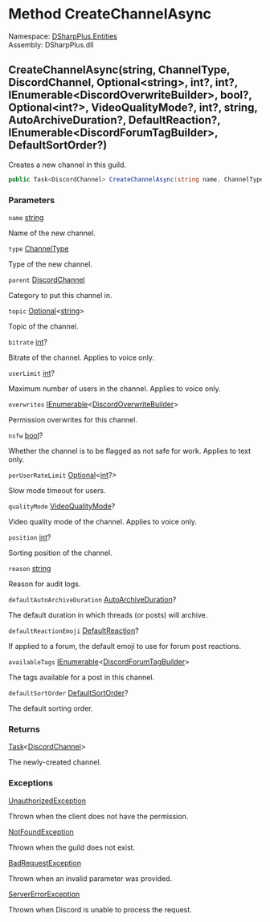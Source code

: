 # Method CreateChannelAsync

Namespace: [DSharpPlus.Entities](DSharpPlus.Entities.md)  
Assembly: DSharpPlus.dll

## <a id="DSharpPlus_Entities_DiscordGuild_CreateChannelAsync_System_String_DSharpPlus_ChannelType_DSharpPlus_Entities_DiscordChannel_DSharpPlus_Entities_Optional_System_String__System_Nullable_System_Int32__System_Nullable_System_Int32__System_Collections_Generic_IEnumerable_DSharpPlus_Entities_DiscordOverwriteBuilder__System_Nullable_System_Boolean__DSharpPlus_Entities_Optional_System_Nullable_System_Int32___System_Nullable_DSharpPlus_VideoQualityMode__System_Nullable_System_Int32__System_String_System_Nullable_DSharpPlus_AutoArchiveDuration__DSharpPlus_Entities_DefaultReaction_System_Collections_Generic_IEnumerable_DSharpPlus_Entities_DiscordForumTagBuilder__System_Nullable_DSharpPlus_DefaultSortOrder__"></a>CreateChannelAsync\(string, ChannelType, DiscordChannel, Optional<string\>, int?, int?, IEnumerable<DiscordOverwriteBuilder\>, bool?, Optional<int?\>, VideoQualityMode?, int?, string, AutoArchiveDuration?, DefaultReaction?, IEnumerable<DiscordForumTagBuilder\>, DefaultSortOrder?\)

Creates a new channel in this guild.

```csharp
public Task<DiscordChannel> CreateChannelAsync(string name, ChannelType type, DiscordChannel parent = null, Optional<string> topic = default, int? bitrate = null, int? userLimit = null, IEnumerable<DiscordOverwriteBuilder> overwrites = null, bool? nsfw = null, Optional<int?> perUserRateLimit = default, VideoQualityMode? qualityMode = null, int? position = null, string reason = null, AutoArchiveDuration? defaultAutoArchiveDuration = null, DefaultReaction? defaultReactionEmoji = null, IEnumerable<DiscordForumTagBuilder> availableTags = null, DefaultSortOrder? defaultSortOrder = null)
```

### Parameters

`name` [string](https://learn.microsoft.com/dotnet/api/system.string)

Name of the new channel.

`type` [ChannelType](DSharpPlus.ChannelType.md)

Type of the new channel.

`parent` [DiscordChannel](DSharpPlus.Entities.DiscordChannel.md)

Category to put this channel in.

`topic` [Optional](DSharpPlus.Entities.Optional\-1.md)<[string](https://learn.microsoft.com/dotnet/api/system.string)\>

Topic of the channel.

`bitrate` [int](https://learn.microsoft.com/dotnet/api/system.int32)?

Bitrate of the channel. Applies to voice only.

`userLimit` [int](https://learn.microsoft.com/dotnet/api/system.int32)?

Maximum number of users in the channel. Applies to voice only.

`overwrites` [IEnumerable](https://learn.microsoft.com/dotnet/api/system.collections.generic.ienumerable\-1)<[DiscordOverwriteBuilder](DSharpPlus.Entities.DiscordOverwriteBuilder.md)\>

Permission overwrites for this channel.

`nsfw` [bool](https://learn.microsoft.com/dotnet/api/system.boolean)?

Whether the channel is to be flagged as not safe for work. Applies to text only.

`perUserRateLimit` [Optional](DSharpPlus.Entities.Optional\-1.md)<[int](https://learn.microsoft.com/dotnet/api/system.int32)?\>

Slow mode timeout for users.

`qualityMode` [VideoQualityMode](DSharpPlus.VideoQualityMode.md)?

Video quality mode of the channel. Applies to voice only.

`position` [int](https://learn.microsoft.com/dotnet/api/system.int32)?

Sorting position of the channel.

`reason` [string](https://learn.microsoft.com/dotnet/api/system.string)

Reason for audit logs.

`defaultAutoArchiveDuration` [AutoArchiveDuration](DSharpPlus.AutoArchiveDuration.md)?

The default duration in which threads (or posts) will archive.

`defaultReactionEmoji` [DefaultReaction](DSharpPlus.Entities.DefaultReaction.md)?

If applied to a forum, the default emoji to use for forum post reactions.

`availableTags` [IEnumerable](https://learn.microsoft.com/dotnet/api/system.collections.generic.ienumerable\-1)<[DiscordForumTagBuilder](DSharpPlus.Entities.DiscordForumTagBuilder.md)\>

The tags available for a post in this channel.

`defaultSortOrder` [DefaultSortOrder](DSharpPlus.DefaultSortOrder.md)?

The default sorting order.

### Returns

[Task](https://learn.microsoft.com/dotnet/api/system.threading.tasks.task\-1)<[DiscordChannel](DSharpPlus.Entities.DiscordChannel.md)\>

The newly-created channel.

### Exceptions

[UnauthorizedException](DSharpPlus.Exceptions.UnauthorizedException.md)

Thrown when the client does not have the <xref href="DSharpPlus.Permissions.ManageChannels" data-throw-if-not-resolved="false"></xref> permission.

[NotFoundException](DSharpPlus.Exceptions.NotFoundException.md)

Thrown when the guild does not exist.

[BadRequestException](DSharpPlus.Exceptions.BadRequestException.md)

Thrown when an invalid parameter was provided.

[ServerErrorException](DSharpPlus.Exceptions.ServerErrorException.md)

Thrown when Discord is unable to process the request.

